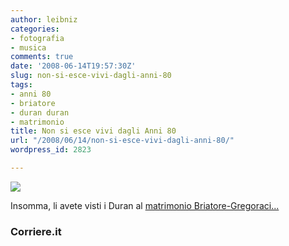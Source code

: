 ```yaml
---
author: leibniz
categories:
- fotografia
- musica
comments: true
date: '2008-06-14T19:57:30Z'
slug: non-si-esce-vivi-dagli-anni-80
tags:
- anni 80
- briatore
- duran duran
- matrimonio
title: Non si esce vivi dagli Anni 80
url: "/2008/06/14/non-si-esce-vivi-dagli-anni-80/"
wordpress_id: 2823

---
```

[![](https://www.corriere.it/Fotogallery/Tagliate/2008/06_Giugno/14/BRIA/16_133253.JPG)](https://www.corriere.it/Fotogallery/Tagliate/2008/06_Giugno/14/BRIA/16_133253.JPG)

Insomma, li avete visti i Duran al [matrimonio Briatore-Gregoraci...](https://www.corriere.it/Fotogallery/Tagliate/2008/06_Giugno/14/BRIA/16_133253.JPG)


### Corriere.it
